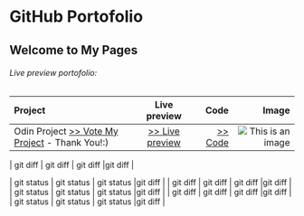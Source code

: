 # GitHub Portofolio
## Welcome to My Pages
###### Live preview portofolio: 
| Project | Live preview | Code |          Image |
| :---         |     :---:      |          ---: |          ---: |
|  Odin Project [>> Vote My Project](https://www.theodinproject.com/dashboard) - Thank You!:) |  [>> Live preview]()    | [>> Code]()   |  ![This is an image](https://blogger.googleusercontent.com/img/b/R29vZ2xl/AVvXsEijzeVq8KfJC0E5urbk1gLyt07wK0sabMsCHAyoP7hx13f159Kxb5LbFuiCGC7NcXVwHCUnpO-5hnpO8n47z2Z2o2Kpe0Bm-Ns1Fymtk6N_LGBKsVEHiMLqdiGLOhWOjx5ZxoEt2ivZNOKunZdrEgB870z8u5bA6jqTnWRG45YbGlbRJ4qyJd_9oE2ncg/w400-h245/Sculpture.png )  |

| git diff     | git diff       | git diff      |git diff      |

| git status   | git status     | git status    |git diff      |
| git diff     | git diff       | git diff      |git diff      |
| git status   | git status     | git status    |git diff      |
| git diff     | git diff       | git diff      |git diff      |
| git status   | git status     | git status    |git diff      |


